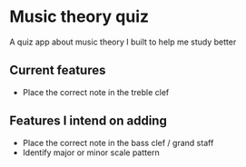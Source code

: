 # Music theory quiz

A quiz app about music theory I built to help me study better

## Current features

- Place the correct note in the treble clef

## Features I intend on adding

- Place the correct note in the bass clef / grand staff
- Identify major or minor scale pattern